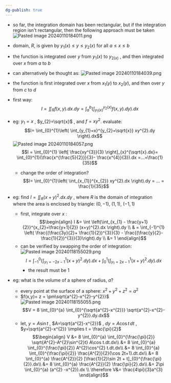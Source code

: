 ```yaml
---
dg-publish: true
---
```


- so far, the integration domain has been rectangular, but if the integration region isn't rectangular, then the following approach must be taken
![Pasted image 20240110184011.png](/img/user/pics/Pasted%20image%2020240110184011.png)
- domain, $R$, is given by $y_{1}(x) \leq y \leq y_{2}(x)$ for all $a \leq x \leq b$
- the function is integrated over $y$ from $y_{1}(x)$ to $y_{2(x)}$ , and then integrated over $x$ from $a$ to $b$
- can alternatively be thought as: 
![Pasted image 20240110184039.png](/img/user/pics/Pasted%20image%2020240110184039.png)
- the function is first integrated over $x$ from $x_{1}(y)$ to $x_{2}(y)$, and then over $y$ from $c$ to $d$
- first way: 
$$I = \iint_{R}f(x,y).dx.dy = \int_{a}^{b}\left( \int_{y_{1}(x)}^{y_{2}(x)} f(x,y).dy \right).dx$$
- eg: $y_{1}=x$ , $y_{2}=\sqrt{x}$ , and $f=xy^{2}$. evaluate: 
$$I= \int_{0}^{1}\left( \int_{y_{1}=x}^{y_{2}=\sqrt{x}} xy^{2}.dy \right).dx$$
	![Pasted image 20240110184057.png](/img/user/pics/Pasted%20image%2020240110184057.png)
	$$I = \int_{0}^{1} \left[ \frac{xy^{3}}{3} \right]_{x}^{\sqrt{x}.dx}= \int_{0}^{1}(\frac{x^{\frac{5}{2}}}{3}- \frac{x^{4}}{3}).dx =...=\frac{1}{35}$$
	- change the order of integration? 
	$$I= \int_{0}^{1}\left( \int_{x_{1}}^{x_{2}} xy^{2}.dx \right).dy = ... = \frac{1}{35}$$
- eg: find $I = \iint_{R} (x+y)^{2}.dx.dy$ , where $R$ is the domain of integration where the area is enclosed by triangle: $(0,-1)$, $(1,1)$, $(-1,1)$
	- first, integrate over $x$ : 
$$\begin{align}
	I &= \int \left(\int_{x_{1} - \frac{y+1}{2}}^{x_{2}=\frac{y+1}{2}} (x+y)^{2}.dx \right).dy \\
	& = \int_{-1}^{1} \left( \frac{(\frac{3y}{2}+ \frac{1}{2})^{3}}{3} - \frac{(\frac{y}{2}- \frac{1}{2})^{3}}{3}\right).dy \\
	&= 1
\end{align}$$
	- can be verified by swapping the order of integration: 
	![Pasted image 20240118155029.png](/img/user/pics/Pasted%20image%2020240118155029.png)
	$$I = \int_{-1}^{0} \left( \int_{y_{1}=-2x-1}^{1} (x+y)^{2}.dy \right).dx + \int_{0}^{1} \left( \int_{y_{1}=2x-1}^{1} (x+y)^{2}.dy \right).dx$$
		- the result must be $1$

- eg: what is the volume of a sphere of radius, $a$?
	- every point at the surface of a sphere: $x^{2} + y^{2} +z^{2} = a^{2}$
	- $f(x,y)= z = \pm\sqrt{a^{2}-x^{2}-y^{2}}$
	![Pasted image 20240118155055.png](/img/user/pics/Pasted%20image%2020240118155055.png)
	$$V = 8 \int_{0}^{a} \int_{0}^{\sqrt{a^{2}-x^{2}}} \sqrt{a^{2}-x^{2}-y^{2}}.dy.dx$$
	- let, $y=A\sin t$ ,  $A=\sqrt{a^{2}-x^{2}}$ , $dy = A\cos t \, dt$ , $y=\sqrt{a^{2}-x^{2}} \implies t = \frac{\pi}{2}$
$$\begin{align}
	V &= 8 \int_{0}^{a} \int_{0}^{\frac{\pi}{2}} \sqrt{A^{2}-A^{2}\sin^{2}t} A\cos t.dt.dx\\
	&= 8 \int_{0}^{a} \int_{0}^{\frac{\pi}{2}} A^{2}\cos^{2} t.dt.dx\\
	&= 8 \int_{0}^{a} \int_{0}^{\frac{\pi}{2}} \frac{A^{2}}{2}(\cos 2t+1).dt.dx\\
	&= 8 \int_{0}^{a} \frac{A^{2}}{2} [\frac{1}{2}\sin 2t + t]_{0}^{\frac{\pi}{2}}.dx\\
	&= 8 \int_{0}^{a} \frac{A^{2}}{2} \frac{\pi}{2}.dx\\
	&= 2\pi \int_{0}^{a} (a^{2} -x^{2}).dx \\
	\therefore V&= \frac{4\pi}{3}a^{3}
\end{align}$$
	